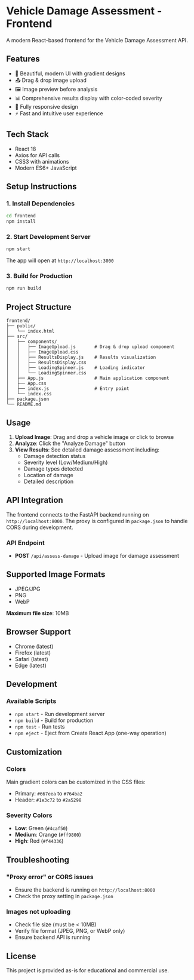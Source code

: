 # Vehicle Damage Assessment - Frontend

A modern React-based frontend for the Vehicle Damage Assessment API.

## Features

- 🎨 Beautiful, modern UI with gradient designs
- 📤 Drag & drop image upload
- 🖼️ Image preview before analysis
- 📊 Comprehensive results display with color-coded severity
- 📱 Fully responsive design
- ⚡ Fast and intuitive user experience

## Tech Stack

- React 18
- Axios for API calls
- CSS3 with animations
- Modern ES6+ JavaScript

## Setup Instructions

### 1. Install Dependencies

```bash
cd frontend
npm install
```

### 2. Start Development Server

```bash
npm start
```

The app will open at `http://localhost:3000`

### 3. Build for Production

```bash
npm run build
```

## Project Structure

```
frontend/
├── public/
│   └── index.html
├── src/
│   ├── components/
│   │   ├── ImageUpload.js       # Drag & drop upload component
│   │   ├── ImageUpload.css
│   │   ├── ResultsDisplay.js    # Results visualization
│   │   ├── ResultsDisplay.css
│   │   ├── LoadingSpinner.js    # Loading indicator
│   │   └── LoadingSpinner.css
│   ├── App.js                   # Main application component
│   ├── App.css
│   ├── index.js                 # Entry point
│   └── index.css
├── package.json
└── README.md
```

## Usage

1. **Upload Image**: Drag and drop a vehicle image or click to browse
2. **Analyze**: Click the "Analyze Damage" button
3. **View Results**: See detailed damage assessment including:
   - Damage detection status
   - Severity level (Low/Medium/High)
   - Damage types detected
   - Location of damage
   - Detailed description

## API Integration

The frontend connects to the FastAPI backend running on `http://localhost:8000`. The proxy is configured in `package.json` to handle CORS during development.

### API Endpoint

- **POST** `/api/assess-damage` - Upload image for damage assessment

## Supported Image Formats

- JPEG/JPG
- PNG
- WebP

**Maximum file size**: 10MB

## Browser Support

- Chrome (latest)
- Firefox (latest)
- Safari (latest)
- Edge (latest)

## Development

### Available Scripts

- `npm start` - Run development server
- `npm build` - Build for production
- `npm test` - Run tests
- `npm eject` - Eject from Create React App (one-way operation)

## Customization

### Colors

Main gradient colors can be customized in the CSS files:
- Primary: `#667eea` to `#764ba2`
- Header: `#1e3c72` to `#2a5298`

### Severity Colors

- **Low**: Green (`#4caf50`)
- **Medium**: Orange (`#ff9800`)
- **High**: Red (`#f44336`)

## Troubleshooting

### "Proxy error" or CORS issues
- Ensure the backend is running on `http://localhost:8000`
- Check the proxy setting in `package.json`

### Images not uploading
- Check file size (must be < 10MB)
- Verify file format (JPEG, PNG, or WebP only)
- Ensure backend API is running

## License

This project is provided as-is for educational and commercial use.

